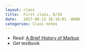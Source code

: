 ```yaml
---
layout: class
title:  First class, 8/28
date:   2017-08-12 16:16:01 -0600
categories: Class notes
---
```

- Read: [A Brief History of Markup](http://alistapart.com/article/a-brief-history-of-markup)
- Get textbook
